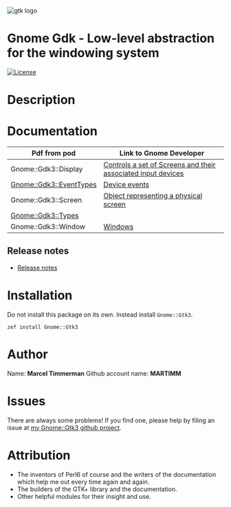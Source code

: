 ![gtk logo][logo]

# Gnome Gdk - Low-level abstraction for the windowing system

[![License](http://martimm.github.io/label/License-label.svg)](http://www.perlfoundation.org/artistic_license_2_0)

# Description

# Documentation

| Pdf from pod | Link to Gnome Developer |
|-------|--------------|
| Gnome::Gdk3::Display | [Controls a set of Screens and their associated input devices][GdkDisplay]
| [Gnome::Gdk3::EventTypes][Gnome::Gdk3::EventTypes pdf] | [Device events][GdkEventTypes]
| Gnome::Gdk3::Screen | [Object representing a physical screen][GdkScreen]
| [Gnome::Gdk3::Types][Gnome::Gdk3::Types pdf] |
| Gnome::Gdk3::Window | [Windows][GdkWindow]

## Release notes
* [Release notes][changes]

# Installation
Do not install this package on its own. Instead install `Gnome::Gtk3`.

`zef install Gnome::Gtk3`


# Author

Name: **Marcel Timmerman**
Github account name: **MARTIMM**

# Issues

There are always some problems! If you find one, please help by filing an issue at [my Gnome::Gtk3 github project][issues].

# Attribution
* The inventors of Perl6 of course and the writers of the documentation which help me out every time again and again.
* The builders of the GTK+ library and the documentation.
* Other helpful modules for their insight and use.

[//]: # (---- [refs] ----------------------------------------------------------)
[changes]: https://github.com/MARTIMM/perl6-gnome-gdk/blob/master/CHANGES.md
[logo]: https://github.com/MARTIMM/perl6-gnome-gdk/blob/master/doc/images/gtk-logo-100.png
[issues]: https://github.com/MARTIMM/perl6-gnome-gtk3/issues

[GdkDisplay]: https://developer.gnome.org/gdk3/stable/GdkDisplay.html
[GdkEventTypes]: https://developer.gnome.org/gdk3/stable/gdk3-Event-Structures.html
[GdkScreen]: https://developer.gnome.org/gdk3/stable/GdkScreen.html
[GdkWindow]: https://developer.gnome.org/gdk3/stable/gdk3-Windows.html

[//]: # (Pod documentation rendered with)
[//]: # (pod-render.pl6 --pdf --g=MARTIMM/perl6-gnome-gdk3 lib)

[Gnome::Gdk3::EventTypes html]: https://nbviewer.jupyter.org/github/MARTIMM/perl6-gnome-gdk3/blob/master/doc/EventTypes.html
[Gnome::Gdk3::EventTypes pdf]: https://nbviewer.jupyter.org/github/MARTIMM/perl6-gnome-gdk3/blob/master/doc/EventTypes.pdf
[Gnome::Gdk3::Types html]: https://nbviewer.jupyter.org/github/MARTIMM/perl6-gnome-gdk3/blob/master/doc/Types.html
[Gnome::Gdk3::Types pdf]: https://nbviewer.jupyter.org/github/MARTIMM/perl6-gnome-gdk3/blob/master/doc/Types.pdf
